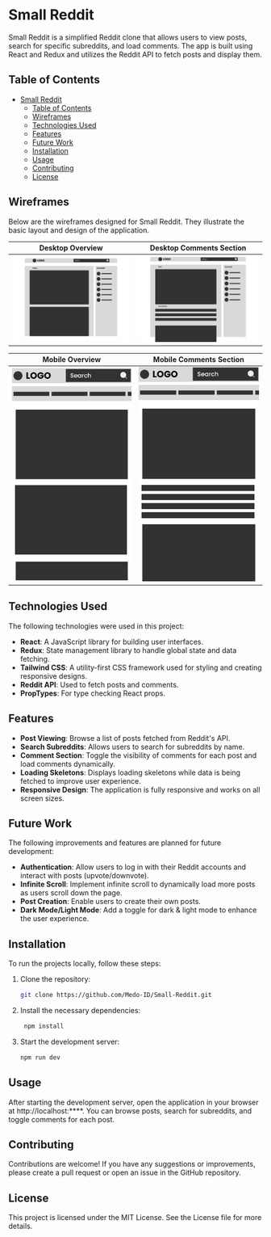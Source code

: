 # Small Reddit

Small Reddit is a simplified Reddit clone that allows users to view posts, search for specific subreddits, and load comments. The app is built using React and Redux and utilizes the Reddit API to fetch posts and display them.

## Table of Contents
- [Small Reddit](#small-reddit)
  - [Table of Contents](#table-of-contents)
  - [Wireframes](#wireframes)
  - [Technologies Used](#technologies-used)
  - [Features](#features)
  - [Future Work](#future-work)
  - [Installation](#installation)
  - [Usage](#usage)
  - [Contributing](#contributing)
  - [License](#license)

## Wireframes

Below are the wireframes designed for Small Reddit. They illustrate the basic layout and design of the application.

| Desktop Overview                                         | Desktop Comments Section                                            |
|----------------------------------------------------------|---------------------------------------------------------------------|
| ![Home Page](./small-reddit-wireframes/Desktop-Home.jpg) | ![Comments Section](./small-reddit-wireframes/Desktop-Comments.jpg) |

|  Mobile Overview                                         | Mobile Comments Section                                             |
|----------------------------------------------------------|---------------------------------------------------------------------|
| ![Home Page](./small-reddit-wireframes/Mobile-Home.jpg)  | ![Comments Section](./small-reddit-wireframes/Mobile-Comments.jpg)  |

## Technologies Used

The following technologies were used in this project:

- **React**: A JavaScript library for building user interfaces.
- **Redux**: State management library to handle global state and data fetching.
- **Tailwind CSS**: A utility-first CSS framework used for styling and creating responsive designs.
- **Reddit API**: Used to fetch posts and comments.
- **PropTypes**: For type checking React props.

## Features

- **Post Viewing**: Browse a list of posts fetched from Reddit's API.
- **Search Subreddits**: Allows users to search for subreddits by name.
- **Comment Section**: Toggle the visibility of comments for each post and load comments dynamically.
- **Loading Skeletons**: Displays loading skeletons while data is being fetched to improve user experience.
- **Responsive Design**: The application is fully responsive and works on all screen sizes.

## Future Work

The following improvements and features are planned for future development:

- **Authentication**: Allow users to log in with their Reddit accounts and interact with posts (upvote/downvote).
- **Infinite Scroll**: Implement infinite scroll to dynamically load more posts as users scroll down the page.
- **Post Creation**: Enable users to create their own posts.
- **Dark Mode/Light Mode**: Add a toggle for dark & light mode to enhance the user experience.

## Installation

To run the projects locally, follow these steps:

1. Clone the repository:
    ```bash
    git clone https://github.com/Medo-ID/Small-Reddit.git

2. Install the necessary dependencies:
   ```bash
    npm install

3. Start the development server:
    ```bash
    npm run dev

## Usage

After starting the development server, open the application in your browser at http://localhost:****. You can browse posts, search for subreddits, and toggle comments for each post.

## Contributing

Contributions are welcome! If you have any suggestions or improvements, please create a pull request or open an issue in the GitHub repository.

## License
This project is licensed under the MIT License. See the License file for more details.